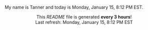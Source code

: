 My name is Tanner and today is Monday, January 15, 8:12 PM EST.

<p align="center">This <i>README</i> file is generated <b>every 3 hours</b>!</br>Last refresh: Monday, January 15, 8:12 PM EST<br /></p>
